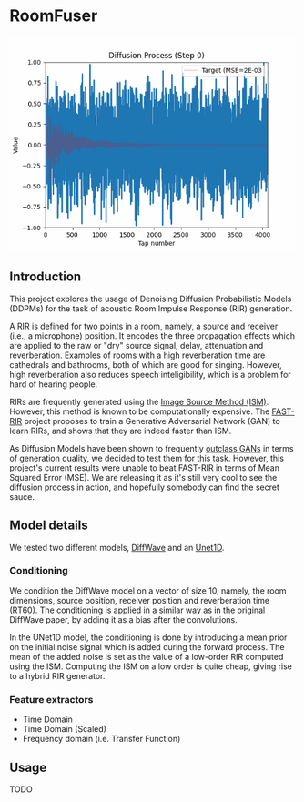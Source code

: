 # RoomFuser

![Example diffusion](diffusion_example.gif "Example diffusion")

## Introduction

This project explores the usage of Denoising Diffusion Probabilistic Models (DDPMs) for the task
of acoustic Room Impulse Response (RIR) generation.

A RIR is defined for two points in a room, namely, a source and receiver (i.e., a microphone) position. It encodes
the three propagation effects which are applied to the raw or "dry" source signal, delay, attenuation and
reverberation. Examples of rooms with a high reverberation time are cathedrals and bathrooms, both of which
are good for singing. However, high reverberation also reduces speech inteligibility, which is a problem for
hard of hearing people.

RIRs are frequently generated using the [Image Source Method (ISM)](https://pubs.aip.org/asa/jasa/article/65/4/943/765693/Image-method-for-efficiently-simulating-small-room). However, this method is known to be computationally expensive.
The [FAST-RIR](https://github.com/anton-jeran/FAST-RIR) project proposes to train a Generative Adversarial Network (GAN) to 
learn RIRs, and shows that they are indeed faster than ISM.

As Diffusion Models have been shown to frequently [outclass GANs](https://openreview.net/pdf?id=AAWuCvzaVt) in terms of generation quality,
we decided to test them for this task. However, this project's current results were unable to beat FAST-RIR in terms of Mean Squared Error (MSE).
We are releasing it as it's still very cool to see the diffusion process in action, and hopefully somebody can find the secret sauce.

## Model details

We tested two different models, [DiffWave](https://arxiv.org/abs/2009.09761) and an [Unet1D](https://github.com/lucidrains/denoising-diffusion-pytorch).

### Conditioning

We condition the DiffWave model on a vector of size 10, namely, the room dimensions, source position, receiver position and reverberation time (RT60).
The conditioning is applied in a similar way as in the original DiffWave paper, by adding it as a bias after the convolutions.

In the UNet1D model, the conditioning is done by introducing a mean prior on the initial noise signal which is added during the forward process. The mean of the added noise is set as the value of a low-order RIR computed using the ISM. Computing the ISM on a low order is quite cheap, giving rise to a hybrid RIR generator.

### Feature extractors

* Time Domain
* Time Domain (Scaled)
* Frequency domain (i.e. Transfer Function)

## Usage

TODO
